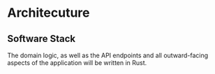 # Architecuture

## Software Stack

The domain logic, as well as the API endpoints and all outward-facing aspects of the application will be written in Rust.
